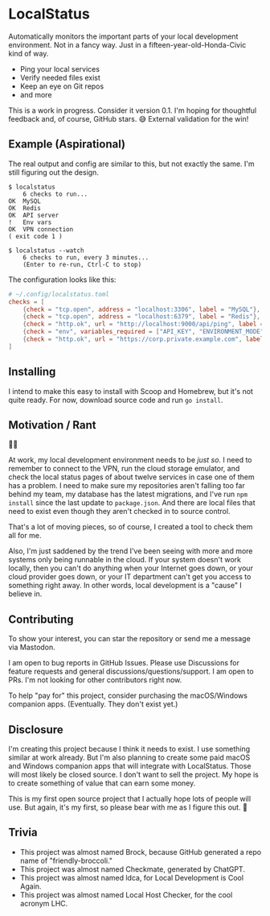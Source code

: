 # LocalStatus

Automatically monitors the important parts of your local development environment. Not in a fancy way.
Just in a fifteen-year-old-Honda-Civic kind of way.

* Ping your local services
* Verify needed files exist
* Keep an eye on Git repos
* and more

This is a work in progress. Consider it version 0.1. I'm hoping for thoughtful feedback and,
of course, GitHub stars. 😅 External validation for the win!

## Example (Aspirational)

The real output and config are similar to this, but not exactly the same. I'm still
figuring out the design.

```
$ localstatus
    6 checks to run...
OK  MySQL
OK  Redis
OK  API server
!   Env vars
OK  VPN connection
( exit code 1 )

$ localstatus --watch
    6 checks to run, every 3 minutes...
    (Enter to re-run, Ctrl-C to stop)
```

The configuration looks like this:

```toml
# ~/.config/localstatus.toml
checks = [
    {check = "tcp.open", address = "localhost:3306", label = "MySQL"},
    {check = "tcp.open", address = "localhost:6379", label = "Redis"},
    {check = "http.ok", url = "http://localhost:9000/api/ping", label = "API server"},
    {check = "env", variables_required = ["API_KEY", "ENVIRONMENT_MODE"]},
    {check = "http.ok", url = "https://corp.private.example.com", label = "VPN connection"},
]
```

## Installing

I intend to make this easy to install with Scoop and Homebrew, but it's not quite ready.
For now, download source code and run `go install`.

## Motivation / Rant

😵‍💫

At work, my local development environment needs to be _just so._ I need to remember to connect to
the VPN, run the cloud storage emulator, and check the local status pages of about twelve
services in case one of them has a problem. I need to make sure my repositories aren't falling too
far behind my team, my database has the latest migrations, and I've run `npm install` since the
last update to `package.json`. And there are local files that need to exist even though they aren't
checked in to source control.

That's a lot of moving pieces, so of course, I created a tool to check them all for me.

Also, I'm just saddened by the trend I've been seeing with more and more systems only being runnable
in the cloud. If your system doesn't work locally, then you can't do anything when your Internet
goes down, or your cloud provider goes down, or your IT department can't get you access to something
right away. In other words, local development is a "cause" I believe in.

## Contributing

To show your interest, you can star the repository or send me a message via Mastodon.

I am open to bug reports in GitHub Issues. Please use Discussions for feature requests and general
discussions/questions/support. I am open to PRs. I'm not looking for other contributors right now.

To help "pay for" this project, consider purchasing the macOS/Windows companion apps. (Eventually. They don't exist yet.)

## Disclosure

I'm creating this project because I think it needs to exist. I use something similar at work already.
But I'm also planning to create some paid macOS and Windows companion apps that will integrate with
LocalStatus. Those will most likely be closed source. I don't want to sell the project. My hope is
to create something of value that can earn some money.

This is my first open source project that I actually hope lots of people will use. But again, it's
my first, so please bear with me as I figure this out. 💛

## Trivia

- This project was almost named Brock, because GitHub generated a repo name of "friendly-broccoli."
- This project was almost named Checkmate, generated by ChatGPT.
- This project was almost named ldca, for Local Development is Cool Again.
- This project was almost named Local Host Checker, for the cool acronym LHC.
